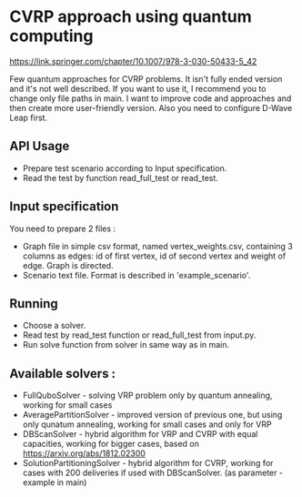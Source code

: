 # CVRP approach using quantum computing
https://link.springer.com/chapter/10.1007/978-3-030-50433-5_42

Few quantum approaches for CVRP problems. It isn't fully ended version and it's not well described. If you want to use it, I recommend you to change only file paths in main. I want to improve code and approaches and then create more user-friendly version. Also you need to configure D-Wave Leap first.

## API Usage

* Prepare test scenario according to Input specification.
* Read the test by function read_full_test or read_test.

## Input specification

You need to prepare 2 files :

* Graph file in simple csv format, named vertex_weights.csv, containing 3 columns as edges: id of first vertex, id of second vertex and weight of edge. Graph is directed.
* Scenario text file. Format is described in 'example_scenario'.

## Running

* Choose a solver.
* Read test by read_test function or read_full_test from input.py.
* Run solve function from solver in same way as in main.

## Available solvers :

* FullQuboSolver - solving VRP problem only by quantum annealing, working for small cases
* AveragePartitionSolver - improved version of previous one, but using only qunatum annealing, working for small cases and only for VRP
* DBScanSolver - hybrid algorithm for VRP and CVRP with equal capacities, working for bigger cases, based on https://arxiv.org/abs/1812.02300
* SolutionPartitioningSolver - hybrid algorithm for CVRP, working for cases with 200 deliveries if used with DBScanSolver. (as parameter - example in main)
